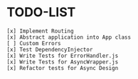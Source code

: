 # TODO-LIST
    [x] Implement Routing
    [x] Abstract application into App class
    [ ] Custom Errors
    [x] Test DependencyInjector
    [x] Write Tests for ErrorHandler.js
    [x] Write Tests for AsyncWrapper.js
    [x] Refactor tests for Async Design